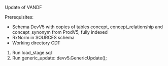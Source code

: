 Update of VANDF

Prerequisites:
- Schema DevV5 with copies of tables concept, concept_relationship and concept_synonym from ProdV5, fully indexed
- RxNorm in SOURCES schema
- Working directory CDT

1. Run load_stage.sql
2. Run generic_update: devv5.GenericUpdate();